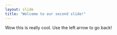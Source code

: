 ```yaml
---
layout: slide
title: "Welcome to our second slide!"
---
```

Wow this is really cool.
Use the left arrow to go back!
